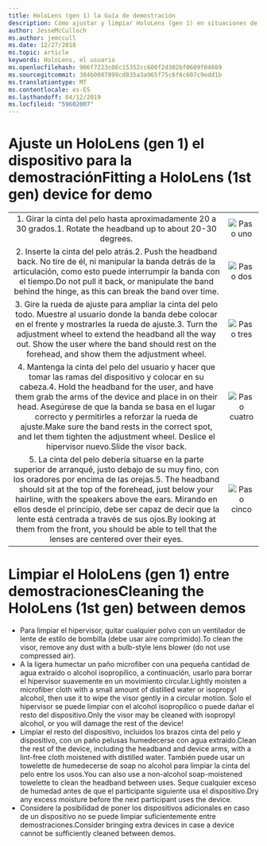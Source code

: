 ```yaml
---
title: HoloLens (gen 1) la Guía de demostración
description: Cómo ajustar y limpiar HoloLens (gen 1) en situaciones de demostración
author: JesseMcCulloch
ms.author: jemccull
ms.date: 12/27/2018
ms.topic: article
keywords: HoloLens, el usuario
ms.openlocfilehash: 906f7223c06c15352cc600f2d302bf0609f04089
ms.sourcegitcommit: 384b0087899cd835a3a965f75c6f6c607c9edd1b
ms.translationtype: MT
ms.contentlocale: es-ES
ms.lasthandoff: 04/12/2019
ms.locfileid: "59602007"
---
```

<H1><span data-ttu-id="3eea2-104">Ajuste un HoloLens (gen 1) el dispositivo para la demostración</span><span class="sxs-lookup"><span data-stu-id="3eea2-104">Fitting a HoloLens (1st gen) device for demo</span></span> </H1>


|     |     |
|:---:|:---:|
|<span data-ttu-id="3eea2-105">1. Girar la cinta del pelo hasta aproximadamente 20 a 30 grados.</span><span class="sxs-lookup"><span data-stu-id="3eea2-105">1. Rotate the headband up to about 20-30 degrees.</span></span>|![Paso uno](images/FitGuideStep1.png)|
|<span data-ttu-id="3eea2-107">2. Inserte la cinta del pelo atrás.</span><span class="sxs-lookup"><span data-stu-id="3eea2-107">2. Push the headband back.</span></span> <span data-ttu-id="3eea2-108">No tire de él, ni manipular la banda detrás de la articulación, como esto puede interrumpir la banda con el tiempo.</span><span class="sxs-lookup"><span data-stu-id="3eea2-108">Do not pull it back, or manipulate the band behind the hinge, as this can break the band over time.</span></span>|![Paso dos](images/FitGuideStep2.png)|
|<span data-ttu-id="3eea2-110">3. Gire la rueda de ajuste para ampliar la cinta del pelo todo. Muestre al usuario donde la banda debe colocar en el frente y mostrarles la rueda de ajuste.</span><span class="sxs-lookup"><span data-stu-id="3eea2-110">3. Turn the adjustment wheel to extend the headband all the way out. Show the user where the band should rest on the forehead, and show them the adjustment wheel.</span></span>|![Paso tres](images/FitGuideStep3.png)|
|<span data-ttu-id="3eea2-112">4. Mantenga la cinta del pelo del usuario y hacer que tomar las ramas del dispositivo y colocar en su cabeza.</span><span class="sxs-lookup"><span data-stu-id="3eea2-112">4. Hold the headband for the user, and have them grab the arms of the device and place in on their head.</span></span> <span data-ttu-id="3eea2-113">Asegúrese de que la banda se basa en el lugar correcto y permitirles a reforzar la rueda de ajuste.</span><span class="sxs-lookup"><span data-stu-id="3eea2-113">Make sure the band rests in the correct spot, and let them tighten the adjustment wheel.</span></span> <span data-ttu-id="3eea2-114">Deslice el hipervisor nuevo.</span><span class="sxs-lookup"><span data-stu-id="3eea2-114">Slide the visor back.</span></span>|![Paso cuatro](images/FitGuideStep4.png)|
|<span data-ttu-id="3eea2-116">5. La cinta del pelo debería situarse en la parte superior de arranqué, justo debajo de su muy fino, con los oradores por encima de las orejas.</span><span class="sxs-lookup"><span data-stu-id="3eea2-116">5. The headband should sit at the top of the forehead, just below your hairline, with the speakers above the ears.</span></span> <span data-ttu-id="3eea2-117">Mirando en ellos desde el principio, debe ser capaz de decir que la lente está centrada a través de sus ojos.</span><span class="sxs-lookup"><span data-stu-id="3eea2-117">By looking at them from the front, you should be able to tell that the lenses are centered over their eyes.</span></span>|![Paso cinco](images/FitGuideSetep5.png)|


<H1><span data-ttu-id="3eea2-119">Limpiar el HoloLens (gen 1) entre demostraciones</span><span class="sxs-lookup"><span data-stu-id="3eea2-119">Cleaning the HoloLens (1st gen) between demos</span></span></H1>


- <span data-ttu-id="3eea2-120">Para limpiar el hipervisor, quitar cualquier polvo con un ventilador de lente de estilo de bombilla (debe usar aire comprimido).</span><span class="sxs-lookup"><span data-stu-id="3eea2-120">To clean the visor, remove any dust with a bulb-style lens blower (do not use compressed air).</span></span>
- <span data-ttu-id="3eea2-121">A la ligera humectar un paño microfiber con una pequeña cantidad de agua extraído o alcohol isopropílico, a continuación, usarlo para borrar el hipervisor suavemente en un movimiento circular.</span><span class="sxs-lookup"><span data-stu-id="3eea2-121">Lightly moisten a microfiber cloth with a small amount of distilled water or isopropyl alcohol, then use it to wipe the visor gently in a circular motion.</span></span> <span data-ttu-id="3eea2-122">Solo el hipervisor se puede limpiar con el alcohol isopropílico o puede dañar el resto del dispositivo.</span><span class="sxs-lookup"><span data-stu-id="3eea2-122">Only the visor may be cleaned with isopropyl alcohol, or you will damage the rest of the device!</span></span>
- <span data-ttu-id="3eea2-123">Limpiar el resto del dispositivo, incluidos los brazos cinta del pelo y dispositivo, con un paño pelusas humedecerse con agua extraído.</span><span class="sxs-lookup"><span data-stu-id="3eea2-123">Clean the rest of the device, including the headband and device arms, with a lint-free cloth moistened with distilled water.</span></span> <span data-ttu-id="3eea2-124">También puede usar un towelette de humedecerse de soap no alcohol para limpiar la cinta del pelo entre los usos.</span><span class="sxs-lookup"><span data-stu-id="3eea2-124">You can also use a non-alcohol soap-moistened towelette to clean the headband between uses.</span></span> <span data-ttu-id="3eea2-125">Seque cualquier exceso de humedad antes de que el participante siguiente usa el dispositivo.</span><span class="sxs-lookup"><span data-stu-id="3eea2-125">Dry any excess moisture before the next participant uses the device.</span></span>
- <span data-ttu-id="3eea2-126">Considere la posibilidad de poner los dispositivos adicionales en caso de un dispositivo no se puede limpiar suficientemente entre demostraciones.</span><span class="sxs-lookup"><span data-stu-id="3eea2-126">Consider bringing extra devices in case a device cannot be sufficiently cleaned between demos.</span></span>
